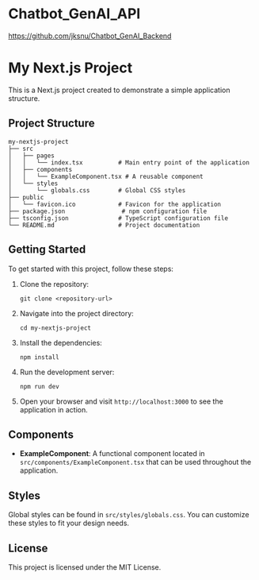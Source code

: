 #  Chatbot_GenAI_API
https://github.com/jksnu/Chatbot_GenAI_Backend

# My Next.js Project

This is a Next.js project created to demonstrate a simple application structure.

## Project Structure

```
my-nextjs-project
├── src
│   ├── pages
│   │   └── index.tsx          # Main entry point of the application
│   ├── components
│   │   └── ExampleComponent.tsx # A reusable component
│   └── styles
│       └── globals.css        # Global CSS styles
├── public
│   └── favicon.ico            # Favicon for the application
├── package.json                # npm configuration file
├── tsconfig.json              # TypeScript configuration file
└── README.md                  # Project documentation
```

## Getting Started

To get started with this project, follow these steps:

1. Clone the repository:
   ```
   git clone <repository-url>
   ```

2. Navigate into the project directory:
   ```
   cd my-nextjs-project
   ```

3. Install the dependencies:
   ```
   npm install
   ```

4. Run the development server:
   ```
   npm run dev
   ```

5. Open your browser and visit `http://localhost:3000` to see the application in action.

## Components

- **ExampleComponent**: A functional component located in `src/components/ExampleComponent.tsx` that can be used throughout the application.

## Styles

Global styles can be found in `src/styles/globals.css`. You can customize these styles to fit your design needs.

## License

This project is licensed under the MIT License.
